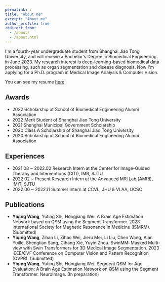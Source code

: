 ```yaml
---
permalink: /
title: "About me"
excerpt: "About me"
author_profile: true
redirect_from: 
  - /about/
  - /about.html
---
```


I'm a fourth-year undergraduate student from Shanghai Jiao Tong University, and will receive a Bachelor's Degree in Biomedical Engineering in June 2023. My research interest is deep-learning-based biomedical data processing, such as organ segmentation and disease diagnosis. Now I'm applying for a Ph.D. program in Medical Image Analysis & Computer Vision.

You can see my resume [here](https://github.com/yqwang01/yqwang01.github.io/blob/master/_data/resume_ENG.pdf).

## Awards

- 2022 Scholarship of School of Biomedical Engineering Alumni Association
- 2022 Merit Student of Shanghai Jiao Tong University
- 2021 Shanghai Municipal Government Scholarship
- 2020 Class A Scholarship of Shanghai Jiao Tong University
- 2020 Scholarship of School of Biomedical Engineering Alumni Association

## Experiences

- 2021.08 ~ 2022.02 Research Intern at the Center for Image-Guided Therapy and Interventions (CITI), IMR, SJTU
- 2022.02 ~ Present Research Intern at the Advanced MRI Lab (AMRI), IMIT, SJTU
- 2022.06 ~ 2022.11 Summer Intern at CCVL, JHU & VLAA, UCSC

## Publications

- **Yiqing Wang**, Yuting Shi, Hongjiang Wei. A Brain Age Estimation Network based on QSM using the Segment Transformer. 2023 International Society for Magnetic Resonance in Medicine (ISMRM). (Submitted)
- **Yiqing Wang**, Zihan Li, Zihao Wei, Jieru Mei, Li Liu, Chen Wang, Alan Yuille, Shengtian Sang, Cihang Xie, Yuyin Zhou. SwinMM: Masked Multi-view with Swin Transformers for 3D Medical Image Segmentation. 2023 IEEE/CVF Conference on Computer Vision and Pattern Recognition (CVPR). (Submitted)
- **Yiqing Wang**, Yuting Shi, Hongjiang Wei. Segment QSM for Age Evaluation: A Brain Age Estimation Network on QSM using the Segment Transformer. NeuroImage. (In preparation)
